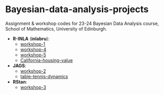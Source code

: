 # Bayesian-data-analysis-projects

Assignment & workshop codes for 23-24 Bayesian Data Analysis course, School of Mathematics, University of Edinburgh.

- **R-INLA** (**inlabru**):
  - [workshop-1](https://github.com/peppermin-t/Bayesian-data-analysis-projects/tree/master/BDA-workshop-1)
  - [workshop-4](https://github.com/peppermin-t/Bayesian-data-analysis-projects/tree/master/BDA-workshop-4)
  - [workshop-5](https://github.com/peppermin-t/Bayesian-data-analysis-projects/tree/master/BDA-workshop-5)
  - [California-housing-value](https://github.com/peppermin-t/Bayesian-data-analysis-projects/tree/master/California-housing-value-BDA)
- **JAGS**:
  - [workshop-2](https://github.com/peppermin-t/Bayesian-data-analysis-projects/tree/master/BDA-workshop-2)
  - [table-tennis-dynamics](https://github.com/peppermin-t/Bayesian-data-analysis-projects/tree/master/table-tennis-dynamics-BDA)
- **RStan**:
  - [workshop-3](https://github.com/peppermin-t/Bayesian-data-analysis-projects/tree/master/BDA-workshop-3)
